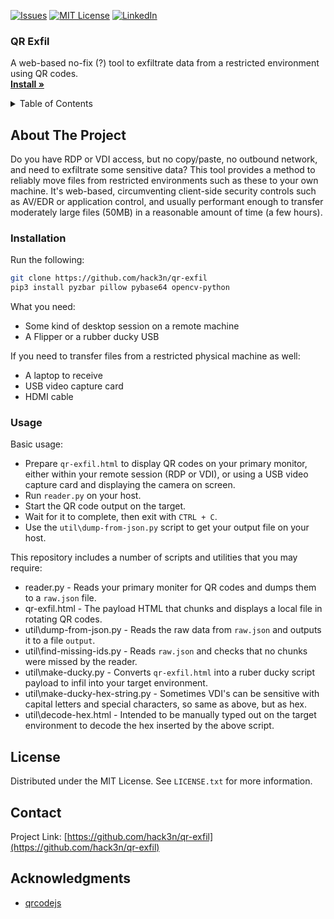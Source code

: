 <a name="readme-top"></a>

[![Issues][issues-shield]][issues-url]
[![MIT License][license-shield]][license-url]
[![LinkedIn][linkedin-shield]][linkedin-url]

<h3>QR Exfil</h3>

<p>
  A web-based no-fix (?) tool to exfiltrate data from a restricted environment using QR codes.
  <br />
  <a href="#installation"><strong>Install »</strong></a>
</p>

<!-- TABLE OF CONTENTS -->
<details>
  <summary>Table of Contents</summary>
  <ol>
    <li>
      <a href="#about-the-project">About The Project</a>
    </li>
    <li>
      <a href="#installation">Installation</a>
    </li>
    <li>
      <a href="#usage">Usage</a>
    </li>
    <li><a href="#license">License</a></li>
    <li><a href="#contact">Contact</a></li>
    <li><a href="#acknowledgements">Acknowledgements</a></li>
  </ol>
</details>

<!-- ABOUT THE PROJECT -->
## About The Project

Do you have RDP or VDI access, but no copy/paste, no outbound network, and need to exfiltrate some sensitive data? 
This tool provides a method to reliably move files from restricted environments such as these to your own machine.
It's web-based, circumventing client-side security controls such as AV/EDR or application control, and usually performant enough to transfer moderately large files (50MB) in a reasonable amount of time (a few hours).

### Installation

Run the following:
```bash
git clone https://github.com/hack3n/qr-exfil
pip3 install pyzbar pillow pybase64 opencv-python
```

What you need:
 - Some kind of desktop session on a remote machine
 - A Flipper or a rubber ducky USB

If you need to transfer files from a restricted physical machine as well:
 - A laptop to receive
 - USB video capture card
 - HDMI cable

### Usage

Basic usage:
 - Prepare `qr-exfil.html` to display QR codes on your primary monitor, either within your remote session (RDP or VDI), or using a USB video capture card and displaying the camera on screen.
 - Run `reader.py` on your host.
 - Start the QR code output on the target.
 - Wait for it to complete, then exit with `CTRL + C`.
 - Use the `util\dump-from-json.py` script to get your output file on your host.

This repository includes a number of scripts and utilities that you may require:
 - reader.py - Reads your primary moniter for QR codes and dumps them to a `raw.json` file.
 - qr-exfil.html - The payload HTML that chunks and displays a local file in rotating QR codes.
 - util\dump-from-json.py - Reads the raw data from `raw.json` and outputs it to a file `output`.
 - util\find-missing-ids.py - Reads `raw.json` and checks that no chunks were missed by the reader.
 - util\make-ducky.py - Converts `qr-exfil.html` into a ruber ducky script payload to infil into your target environment.
 - util\make-ducky-hex-string.py - Sometimes VDI's can be sensitive with capital letters and special characters, so same as above, but as hex.
 - util\decode-hex.html - Intended to be manually typed out on the target environment to decode the hex inserted by the above script.

## License

Distributed under the MIT License. See `LICENSE.txt` for more information.


## Contact

Project Link: [https://github.com/hack3n/qr-exfil](https://github.com/hack3n/qr-exfil)

## Acknowledgments

* [qrcodejs](https://github.com/davidshimjs/qrcodejs)


<!-- MARKDOWN LINKS & IMAGES -->
[issues-shield]: https://img.shields.io/github/issues/hack3n/qr-exfil.svg?style=for-the-badge
[issues-url]: https://github.com/hack3n/qr-exfil/issues
[license-shield]: https://img.shields.io/github/license/hack3n/qr-exfil.svg?style=for-the-badge
[license-url]: https://github.com/hack3n/qr-exfil/blob/main/LICENSE.txt
[linkedin-shield]: https://img.shields.io/badge/-LinkedIn-black.svg?style=for-the-badge&logo=linkedin&colorB=555
[linkedin-url]: https://linkedin.com/in/liam-o-brien-017aa6178/
